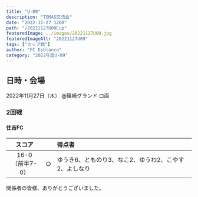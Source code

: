 ```yaml
---
title: "U-09"
description: "TOMAS交流会"
date: "2022-11-27 1200"
path: "/20221127U09Cup"
featuredImage: ../images/20221127U09.jpg
featuredImageAlt: "20221127U09"
tags: ["カップ戦"]
author: "FC Esblanco"
category: "2022年度U-09"
---
```


## 日時・会場

2022年11月27日（木）
@篠崎グランド  ロ面  

### 2回戦

#### 住吉FC

| スコア |   | 得点者  |
|:------:|:-:|:--------|
| 16-0<br/>（前半7-0）    | ○ |ゆうき6、とものり3、なこ2、ゆうわ2、こやす2、よしなり|


関係者の皆様、ありがとうございました。